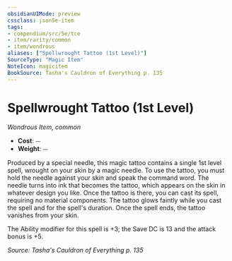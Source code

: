 ```yaml
---
obsidianUIMode: preview
cssclass: json5e-item
tags:
- compendium/src/5e/tce
- item/rarity/common
- item/wondrous
aliases: ["Spellwrought Tattoo (1st Level)"]
SourceType: "Magic Item"
NoteIcon: magicitem
BookSource: Tasha's Cauldron of Everything p. 135
---
```

# Spellwrought Tattoo (1st Level)
*Wondrous Item, common*  

- **Cost**: ⏤
- **Weight**: ⏤

Produced by a special needle, this magic tattoo contains a single 1st level spell, wrought on your skin by a magic needle. To use the tattoo, you must hold the needle against your skin and speak the command word. The needle turns into ink that becomes the tattoo, which appears on the skin in whatever design you like. Once the tattoo is there, you can cast its spell, requiring no material components. The tattoo glows faintly while you cast the spell and for the spell's duration. Once the spell ends, the tattoo vanishes from your skin.

The Ability modifier for this spell is +3; the Save DC is 13 and the attack bonus is +5.

*Source: Tasha's Cauldron of Everything p. 135*
